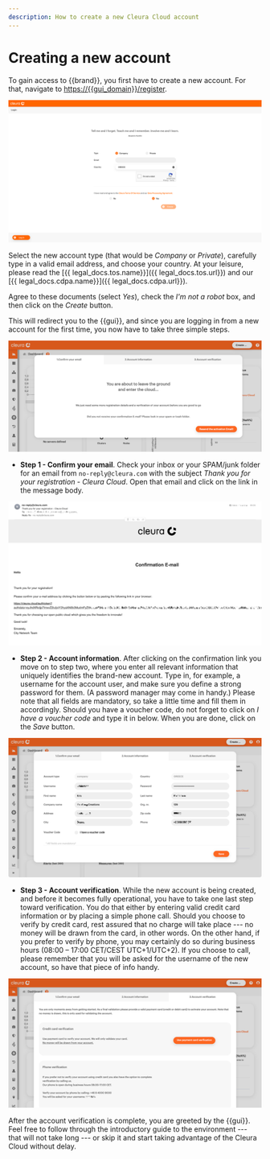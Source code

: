 ```yaml
---
description: How to create a new Cleura Cloud account
---
```

# Creating a new account

To gain access to {{brand}}, you first
have to create a new account. For that, navigate to
<https://{{gui_domain}}/register>.

![Type in necessary details](assets/02-type-email-country.png)

Select the new account type (that would be _Company_ or _Private_),
carefully type in a valid email address, and choose your country.
At your leisure, please read the [{{ legal_docs.tos.name}}]({{ legal_docs.tos.url}})
and our
[{{ legal_docs.cdpa.name}}]({{ legal_docs.cdpa.url}}).

Agree to these documents (select _Yes_), check the _I'm not a robot_
box, and then click on the _Create_ button.

This will redirect you to the {{gui}}, and
since you are logging in from a new account for the first time, you
now have to take three simple steps.

![Three steps to take](assets/03-step-1.png)

* **Step 1 - Confirm your email**. Check your inbox or your SPAM/junk
  folder for an email from `no-reply@cleura.com` with the subject
  _Thank you for your registration - Cleura Cloud_. Open that email
  and click on the link in the message body.

![Three steps to take](assets/04-conf-email.png)

* **Step 2 - Account information**. After clicking on the confirmation
  link you move on to step two, where you enter all relevant
  information that uniquely identifies the brand-new account. Type in,
  for example, a username for the account user, and make sure you
  define a strong password for them. (A password manager may come in
  handy.) Please note that all fields are mandatory, so take a little
  time and fill them in accordingly. Should you have a voucher code, do
  not forget to click on _I have a voucher code_ and type it in
  below. When you are done, click on the _Save_ button.

![Confirm account information](assets/05-step-2.png)

* **Step 3 - Account verification**. While the new account is being
  created, and before it becomes fully operational, you have to take
  one last step toward verification. You do that either by entering
  valid credit card information or by placing a simple phone
  call. Should you choose to verify by credit card, rest assured that
  no charge will take place --- no money will be drawn from the card,
  in other words. On the other hand, if you prefer to verify by phone,
  you may certainly do so during business hours (08:00 – 17:00
  CET/CEST UTC+1/UTC+2). If you choose to call, please remember that
  you will be asked for the username of the new account, so have that
  piece of info handy.

![Account verification](assets/06-step-3.png)

After the account verification is complete, you are greeted by the
{{gui}}. Feel free to follow through the
introductory guide to the environment --- that will not take long ---
or skip it and start taking advantage of the Cleura Cloud without
delay.
